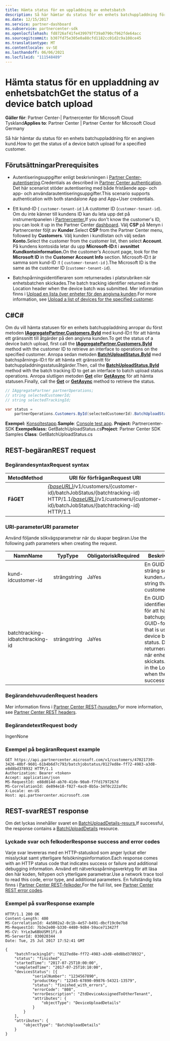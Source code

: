 ```yaml
---
title: Hämta status för en uppladdning av enhetsbatch
description: Så här hämtar du status för en enhets batchuppladdning för en angiven kund.
ms.date: 12/15/2017
ms.service: partner-dashboard
ms.subservice: partnercenter-sdk
ms.openlocfilehash: fd8726af41fe4399797f39a0790cf962fde64acc
ms.sourcegitcommit: b307fd75e305e0a88cfd1182cc01d2c9a108ce45
ms.translationtype: MT
ms.contentlocale: sv-SE
ms.lasthandoff: 06/06/2021
ms.locfileid: "111548489"
---
```

# <a name="get-the-status-of-a-device-batch-upload"></a><span data-ttu-id="73e35-103">Hämta status för en uppladdning av enhetsbatch</span><span class="sxs-lookup"><span data-stu-id="73e35-103">Get the status of a device batch upload</span></span>

<span data-ttu-id="73e35-104">**Gäller för**: Partner Center-| Partnercenter för Microsoft Cloud Tyskland</span><span class="sxs-lookup"><span data-stu-id="73e35-104">**Applies to**: Partner Center | Partner Center for Microsoft Cloud Germany</span></span>

<span data-ttu-id="73e35-105">Så här hämtar du status för en enhets batchuppladdning för en angiven kund.</span><span class="sxs-lookup"><span data-stu-id="73e35-105">How to get the status of a device batch upload for a specified customer.</span></span>

## <a name="prerequisites"></a><span data-ttu-id="73e35-106">Förutsättningar</span><span class="sxs-lookup"><span data-stu-id="73e35-106">Prerequisites</span></span>

- <span data-ttu-id="73e35-107">Autentiseringsuppgifter enligt beskrivningen i [Partner Center-autentisering](partner-center-authentication.md).</span><span class="sxs-lookup"><span data-stu-id="73e35-107">Credentials as described in [Partner Center authentication](partner-center-authentication.md).</span></span> <span data-ttu-id="73e35-108">Det här scenariot stöder autentisering med både fristående app- och app- och användarautentiseringsuppgifter.</span><span class="sxs-lookup"><span data-stu-id="73e35-108">This scenario supports authentication with both standalone App and App+User credentials.</span></span>

- <span data-ttu-id="73e35-109">Ett kund-ID ( `customer-tenant-id` ).</span><span class="sxs-lookup"><span data-stu-id="73e35-109">A customer ID (`customer-tenant-id`).</span></span> <span data-ttu-id="73e35-110">Om du inte känner till kundens ID kan du leta upp det på instrumentpanelen i [Partnercenter.](https://partner.microsoft.com/dashboard)</span><span class="sxs-lookup"><span data-stu-id="73e35-110">If you don't know the customer's ID, you can look it up in the Partner Center [dashboard](https://partner.microsoft.com/dashboard).</span></span> <span data-ttu-id="73e35-111">Välj **CSP** på Menyn i Partnercenter följt av **Kunder**.</span><span class="sxs-lookup"><span data-stu-id="73e35-111">Select **CSP** from the Partner Center menu, followed by **Customers**.</span></span> <span data-ttu-id="73e35-112">Välj kunden i kundlistan och välj sedan **Konto.**</span><span class="sxs-lookup"><span data-stu-id="73e35-112">Select the customer from the customer list, then select **Account**.</span></span> <span data-ttu-id="73e35-113">På kundens kontosida letar du upp **Microsoft-ID:t** i **avsnittet Kundkontoinformation.**</span><span class="sxs-lookup"><span data-stu-id="73e35-113">On the customer’s Account page, look for the **Microsoft ID** in the **Customer Account Info** section.</span></span> <span data-ttu-id="73e35-114">Microsoft-ID:t är samma som kund-ID :t ( `customer-tenant-id` ).</span><span class="sxs-lookup"><span data-stu-id="73e35-114">The Microsoft ID is the same as the customer ID  (`customer-tenant-id`).</span></span>

- <span data-ttu-id="73e35-115">Batchspårningsidentifieraren som returnerades i platsrubriken när enhetsbatchen skickades.</span><span class="sxs-lookup"><span data-stu-id="73e35-115">The batch tracking identifier returned in the Location header when the device batch was submitted.</span></span> <span data-ttu-id="73e35-116">Mer information finns i [Upload en lista över enheter för den angivna kunden](upload-a-list-of-devices-for-the-specified-customer.md).</span><span class="sxs-lookup"><span data-stu-id="73e35-116">For more information, see [Upload a list of devices for the specified customer](upload-a-list-of-devices-for-the-specified-customer.md).</span></span>

## <a name="c"></a><span data-ttu-id="73e35-117">C\#</span><span class="sxs-lookup"><span data-stu-id="73e35-117">C\#</span></span>

<span data-ttu-id="73e35-118">Om du vill hämta statusen för en enhets batchuppladdning anropar du först metoden [**IAggregatePartner.Customers.ById**](/dotnet/api/microsoft.store.partnercenter.customers.icustomercollection.byid) med kund-ID:t för att hämta ett gränssnitt till åtgärder på den angivna kunden.</span><span class="sxs-lookup"><span data-stu-id="73e35-118">To get the status of a device batch upload, first call the [**IAggregatePartner.Customers.ById**](/dotnet/api/microsoft.store.partnercenter.customers.icustomercollection.byid) method with the customer ID to retrieve an interface to operations on the specified customer.</span></span> <span data-ttu-id="73e35-119">Anropa sedan metoden [**BatchUploadStatus.ById**](/dotnet/api/microsoft.store.partnercenter.devicesdeployment.ibatchjobstatuscollection.byid) med batchspårnings-ID:t för att hämta ett gränssnitt för batchuppladdningsstatusåtgärder.</span><span class="sxs-lookup"><span data-stu-id="73e35-119">Then, call the [**BatchUploadStatus.ById**](/dotnet/api/microsoft.store.partnercenter.devicesdeployment.ibatchjobstatuscollection.byid) method with the batch tracking ID to get an interface to batch upload status operations.</span></span> <span data-ttu-id="73e35-120">Anropa slutligen metoden [**Get**](/dotnet/api/microsoft.store.partnercenter.devicesdeployment.ibatchjobstatus.get) eller [**GetAsync**](/dotnet/api/microsoft.store.partnercenter.devicesdeployment.ibatchjobstatus.getasync) för att hämta statusen.</span><span class="sxs-lookup"><span data-stu-id="73e35-120">Finally, call the [**Get**](/dotnet/api/microsoft.store.partnercenter.devicesdeployment.ibatchjobstatus.get) or [**GetAsync**](/dotnet/api/microsoft.store.partnercenter.devicesdeployment.ibatchjobstatus.getasync) method to retrieve the status.</span></span>

``` csharp
// IAggregatePartner partnerOperations;
// string selectedCustomerId;
// string selectedTrackingId;

var status =
    partnerOperations.Customers.ById(selectedCustomerId).BatchUploadStatus.ById(selectedTrackingId).Get();
```

<span data-ttu-id="73e35-121">**Exempel:** [Konsoltestapp](console-test-app.md).</span><span class="sxs-lookup"><span data-stu-id="73e35-121">**Sample**: [Console test app](console-test-app.md).</span></span> <span data-ttu-id="73e35-122">**Project:** Partnercenter-SDK **Exempelklass:** GetBatchUploadStatus.cs</span><span class="sxs-lookup"><span data-stu-id="73e35-122">**Project**: Partner Center SDK Samples **Class**: GetBatchUploadStatus.cs</span></span>

## <a name="rest-request"></a><span data-ttu-id="73e35-123">REST-begäran</span><span class="sxs-lookup"><span data-stu-id="73e35-123">REST request</span></span>

### <a name="request-syntax"></a><span data-ttu-id="73e35-124">Begärandesyntax</span><span class="sxs-lookup"><span data-stu-id="73e35-124">Request syntax</span></span>

| <span data-ttu-id="73e35-125">Metod</span><span class="sxs-lookup"><span data-stu-id="73e35-125">Method</span></span>  | <span data-ttu-id="73e35-126">URI för förfrågan</span><span class="sxs-lookup"><span data-stu-id="73e35-126">Request URI</span></span>                                                                                                       |
|---------|-------------------------------------------------------------------------------------------------------------------|
| <span data-ttu-id="73e35-127">**Få**</span><span class="sxs-lookup"><span data-stu-id="73e35-127">**GET**</span></span> | <span data-ttu-id="73e35-128">[*{baseURL}*](partner-center-rest-urls.md)/v1/customers/{customer-id}/batchJobStatus/{batchtracking-id} HTTP/1.1</span><span class="sxs-lookup"><span data-stu-id="73e35-128">[*{baseURL}*](partner-center-rest-urls.md)/v1/customers/{customer-id}/batchJobStatus/{batchtracking-id} HTTP/1.1</span></span> |

### <a name="uri-parameter"></a><span data-ttu-id="73e35-129">URI-parameter</span><span class="sxs-lookup"><span data-stu-id="73e35-129">URI parameter</span></span>

<span data-ttu-id="73e35-130">Använd följande sökvägsparametrar när du skapar begäran.</span><span class="sxs-lookup"><span data-stu-id="73e35-130">Use the following path parameters when creating the request.</span></span>

| <span data-ttu-id="73e35-131">Namn</span><span class="sxs-lookup"><span data-stu-id="73e35-131">Name</span></span>             | <span data-ttu-id="73e35-132">Typ</span><span class="sxs-lookup"><span data-stu-id="73e35-132">Type</span></span>   | <span data-ttu-id="73e35-133">Obligatorisk</span><span class="sxs-lookup"><span data-stu-id="73e35-133">Required</span></span> | <span data-ttu-id="73e35-134">Beskrivning</span><span class="sxs-lookup"><span data-stu-id="73e35-134">Description</span></span>                                                                                                                                                                    |
|------------------|--------|----------|--------------------------------------------------------------------------------------------------------------------------------------------------------------------------------|
| <span data-ttu-id="73e35-135">kund-id</span><span class="sxs-lookup"><span data-stu-id="73e35-135">customer-id</span></span>      | <span data-ttu-id="73e35-136">sträng</span><span class="sxs-lookup"><span data-stu-id="73e35-136">string</span></span> | <span data-ttu-id="73e35-137">Ja</span><span class="sxs-lookup"><span data-stu-id="73e35-137">Yes</span></span>      | <span data-ttu-id="73e35-138">En GUID-formaterad sträng som identifierar kunden.</span><span class="sxs-lookup"><span data-stu-id="73e35-138">A GUID-formatted string that identifies the customer.</span></span>                                                                                                                          |
| <span data-ttu-id="73e35-139">batchtracking-id</span><span class="sxs-lookup"><span data-stu-id="73e35-139">batchtracking-id</span></span> | <span data-ttu-id="73e35-140">sträng</span><span class="sxs-lookup"><span data-stu-id="73e35-140">string</span></span> | <span data-ttu-id="73e35-141">Ja</span><span class="sxs-lookup"><span data-stu-id="73e35-141">Yes</span></span>      | <span data-ttu-id="73e35-142">En GUID-formaterad identifierare som används för att hämta en enhets batchuppladdningsstatus.</span><span class="sxs-lookup"><span data-stu-id="73e35-142">A GUID-formatted identifier that is used to retrieve a device batch upload status.</span></span> <span data-ttu-id="73e35-143">Det här ID:t returneras i platshuvudet när enhetsbatchen har skickats.</span><span class="sxs-lookup"><span data-stu-id="73e35-143">This ID is returned in the Location header when the device batch is successfully submitted.</span></span> |

### <a name="request-headers"></a><span data-ttu-id="73e35-144">Begärandehuvuden</span><span class="sxs-lookup"><span data-stu-id="73e35-144">Request headers</span></span>

<span data-ttu-id="73e35-145">Mer information finns i [Partner Center REST-huvuden.](headers.md)</span><span class="sxs-lookup"><span data-stu-id="73e35-145">For more information, see [Partner Center REST headers](headers.md).</span></span>

### <a name="request-body"></a><span data-ttu-id="73e35-146">Begärandetext</span><span class="sxs-lookup"><span data-stu-id="73e35-146">Request body</span></span>

<span data-ttu-id="73e35-147">Ingen</span><span class="sxs-lookup"><span data-stu-id="73e35-147">None</span></span>

### <a name="request-example"></a><span data-ttu-id="73e35-148">Exempel på begäran</span><span class="sxs-lookup"><span data-stu-id="73e35-148">Request example</span></span>

```http
GET https://api.partnercenter.microsoft.com/v1/customers/47021739-3426-40bf-9601-61b4b6d7c793/batchjobstatus/0127ed8e-ff72-4983-a3d8-e8d8bd378932 HTTP/1.1
Authorization: Bearer <token>
Accept: application/json
MS-RequestId: e88d014d-ab70-41de-90a0-f7fd1797267d
MS-CorrelationId: de894e18-f027-4ac0-8b5a-34f0c222af0c
X-Locale: en-US
Host: api.partnercenter.microsoft.com
```

## <a name="rest-response"></a><span data-ttu-id="73e35-149">REST-svar</span><span class="sxs-lookup"><span data-stu-id="73e35-149">REST response</span></span>

<span data-ttu-id="73e35-150">Om det lyckas innehåller svaret en [BatchUploadDetails-resurs.](device-deployment-resources.md#batchuploaddetails)</span><span class="sxs-lookup"><span data-stu-id="73e35-150">If successful, the response contains a [BatchUploadDetails](device-deployment-resources.md#batchuploaddetails) resource.</span></span>

### <a name="response-success-and-error-codes"></a><span data-ttu-id="73e35-151">Lyckade svar och felkoder</span><span class="sxs-lookup"><span data-stu-id="73e35-151">Response success and error codes</span></span>

<span data-ttu-id="73e35-152">Varje svar levereras med en HTTP-statuskod som anger lyckat eller misslyckat samt ytterligare felsökningsinformation.</span><span class="sxs-lookup"><span data-stu-id="73e35-152">Each response comes with an HTTP status code that indicates success or failure and additional debugging information.</span></span> <span data-ttu-id="73e35-153">Använd ett nätverksspårningsverktyg för att läsa den här koden, feltypen och ytterligare parametrar.</span><span class="sxs-lookup"><span data-stu-id="73e35-153">Use a network trace tool to read this code, error type, and additional parameters.</span></span> <span data-ttu-id="73e35-154">En fullständig lista finns i [Partner Center REST-felkoder.](error-codes.md)</span><span class="sxs-lookup"><span data-stu-id="73e35-154">For the full list, see [Partner Center REST error codes](error-codes.md).</span></span>

### <a name="response-example"></a><span data-ttu-id="73e35-155">Exempel på svar</span><span class="sxs-lookup"><span data-stu-id="73e35-155">Response example</span></span>

```http
HTTP/1.1 200 OK
Content-Length: 400
MS-CorrelationId: 4a5002a2-0c1b-4e57-b491-dbcf19c0e7b8
MS-RequestId: 7b3e2e00-b330-4480-9d84-59ace713427f
MS-CV: YrLe3w6BbUSMt1fi.0
MS-ServerId: 030020344
Date: Tue, 25 Jul 2017 17:52:41 GMT

{
    "batchTrackingId": "0127ed8e-ff72-4983-a3d8-e8d8bd378932",
    "status": "finished",
    "startedTime": "2017-07-25T10:00:00",
    "completedTime": "2017-07-25T10:10:00",
    "devicesStatus": [{
            "serialNumber": "1234567890",
            "productKey": "12345-67890-09876-54321-13579",
            "status": "finished_with_errors",
            "errorCode": "808",
            "errorDescription": "ZtdDeviceAssignedToOtherTenant",
            "attributes": {
                "objectType": "DeviceUploadDetails"
            }
        }
    ],
    "attributes": {
        "objectType": "BatchUploadDetails"
    }
}
```

